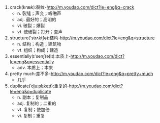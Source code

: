 1. crack(kræk):裂纹-http://m.youdao.com/dict?le=eng&q=crack
    - n. 裂缝；声变；噼啪声
    - adj. 最好的；高明的
    - vi. 破裂；爆裂
    - vt. 使破裂；打开；变声
2. structure('strʌktʃə):结构-http://m.youdao.com/dict?le=eng&q=structure
    - n. 结构；构造；建筑物
    - vt. 组织；构成；建造
3. essentially(ɪ'senʃ(ə)lɪ):本质上-http://m.youdao.com/dict?le=eng&q=essentially
    - adv. 本质上；本来
4. pretty much:差不多-http://m.youdao.com/dict?le=eng&q=pretty+much
    - 几乎
5. duplicate(ˈdjuːplɪkeɪt):重复的-http://m.youdao.com/dict?le=eng&q=duplicate
    - n. 副本；复制品
    - adj. 复制的；二重的
    - vt. 复制；使加倍
    - vi. 复制；重复
